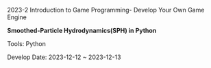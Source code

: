 2023-2 Introduction to Game Programming- Develop Your Own Game Engine

**Smoothed-Particle Hydrodynamics(SPH) in Python**

Tools: Python

Develop Date: 2023-12-12 ~ 2023-12-13



<!-- **After Update** -->
<!-- - Collision Detection -->